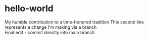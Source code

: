 # hello-world
My humble contribution to a time-honored tradition
This second line represents a change I'm making via a branch  
Final edit - commit directly into main branch
